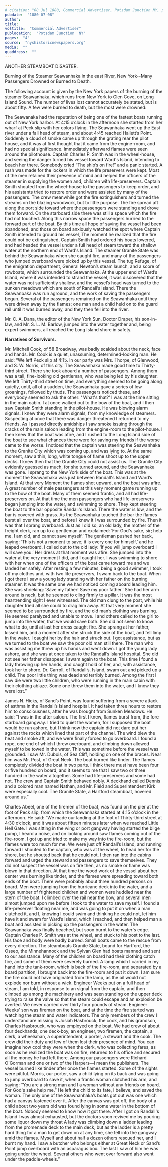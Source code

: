 ```yaml
---
# citation: "08 Jul 1880, Commercial Advertiser, Potsdam Junction NY, p4, nyshistoricnewspapers.org."
pubdate:  "1880-07-08"
author: 
title: 
voltitle:  "Commercial Advertiser"
publocation:  "Potsdam Junction  NY"
pages:  "4"
source:  "nyshistoricnewspapers.org"
media:  ""
quaddress:  ""
---
```

ANOTHER STEAMBOAT DISASTER. 

Burning of the Steamer Seawanhaka in the east River, New York--Many Passengers Drowned or Burned to Death. 

The following account is given by the New York papers of the burning of the steamer Seawanhaka, which runs from New York to Glen Cove, on Long Island Sound. The number of lives lost cannot accurately be stated, but is about fifty. A few were burned to death, but the most were drowned: 

The Seawanaka had the reputation of being one of the fastest boats running out of New York harbor. At 4:15 o’clock in the afternoon she started from her wharf at Peck slip with her colors flying. The Seawanhaka went up the East river under a fall head of steam, and about 4:45 reached Hallett’s Point. Suddenly a cloud of smoke came up through the grating rear the pilot house, and it was at first thought that it came from the engine-room, and had no special significance. Immediately afterward flames were seen around the pilothouse. Captain Charles P. Smith was in the wheel-house, and seeing the danger turned his vessel toward Ward's Island, intending to beach her there. Somebody cried “The ship’s on fire!” and a panic started. A rush was made for the lockers in which the life preservers were kept. Most of the men retained their presence of mind and helped the officers of the steamer in supplying the women and, children with life-preservers. Captain Smith shouted from the wheel-house to the passengers to keep order, and his assistants tried to restore order and were assisted by many of the passengers. The crew meanwhile got the fire extinguishers and turned the streams on the blazing woodwork, but to little purpose. The fire spread aft along the port side toward where the passengers were standing and drove them forward. On the starboard side there was still a space which the fire had not touched. Along this narrow space the passengers hurried to the forward part of the boat. By this time all hope of saving the vessel had been abandoned, and those on board anxiously watched the spot where Captain Smith intended to ground his vessel, The moment he realized that the fire could not be extinguished, Captain Smith had ordered his boats lowered, and had headed the vessel under a full head of steam toward the shallow water at the northern end of 
Ward's Island. The steamer Granite State was behind the Seawanhaka when she caught fire, and many of the passengers who jumped overboard were picked up by this vessel. The tug Refuge, of the emigration department, General Newton’s steam launch, and a score of rowboats, which surrounded the Seawanhaka. At the upper end of Ward’s Island, where it was intended to strand the vessel, it was discovered that the water was not sufficiently shallow, and the vessel’s head was turned to the sunken meadows which are south of Randall’s Island. There the Seawanbaka was run aground, and the work of saving the passengers begun. Several of the passengers remained on the Seawanhaka until they were driven away by the flames; one man and a child held on to the guard rail until it was burned away, and they then fell into the river. 

Mr. C. A. Dana, the editor of the New York Sun, Doctor Draper, his son-in-law, and Mr. S. L. M. Barlow, jumped into the water together and, being expert swimmers, all reached the Long Island shore in safety. 

**Narratives of Survivors.** 

Mr. Mitchell Cook, of 58 Broadway, was badly scalded about the neck, face and hands. Mr. Cook is a quiet, unassuming, determined-looking man. He said: “We left Peck slip at 4:15. In our party was Mrs. Thorpe, of Glenwood, and S. W. Norris, of this city. The Seawanhaka made good time to Thirty-third street. There she took aboard a number of passengers. Among them was a tall, fine-looking old gentleman, who was being led by his daughter. We left Thirty-third street on time, and everything seemed to be going along quietly, until, all of a sudden, the Seawanhaka gave a series of low groanings, followed by thuds. The passengers noticed these, and everybody seemed to ask the other: ‘ What's that?’ I was at the time sitting in the main cabin. I at once walked out to the bow of the boat, and I then saw Captain Smith standing in the pilot-house. He was blowing alarm signals. I knew they were alarm signals, from my knowledge of steamers. Suspecting at once that there was danger threatened I returned to my friends. As I passed directly amidships I saw smoke issuing through the cracks of the main saloon leading from the engine-room to the pilot-house. I then knew that the boat was afire, and I rushed to the Long Island side of the boat to see what chances there were for saving my friends if the worse came to the worse. I noticed that the captain was steering the Seawanhaka to the Granite City which was coming up, and was lying to. At the same moment, saw a thin, long, white tongue of flame shoot up to the upper decks. I knew then that the Granite City could not assist us. The Granite City evidently guessed as much, for she turned around, and the Seawanhaka was gone. I sprang to the New York side of the boat. This was at the moment the Seawanhaka was just between Randall's Island and Ward’s Island. At that very Moment the flames shot upward, and the boat was afire. A great number of male passengers at this very moment game running up to the bow of the boat. Many of them seemed frantic, and all had life-preservers on. At that time the men passengers who had life-preservers began jumping into the water, and swimming to shore. They kept steering the boat to the bar opposite Randall's Island. There the water is low, and the bar is covered with grass. As the Seawanhaka touched the bar the flames burst all over the boat, and before I knew it I was surrounded by fire. Then it was that I sprang overboard. Just as I did so, an old lady, the mother of the freight clerk, ran up to a gentleman and exclaimed: ‘For God's sake, sir; help me. I am old, and cannot save myself.’ The gentleman pushed her back, saying: ‘This is not a moment to save; it is every one for himself,’ and he leaped overboard. I called out to the old lady: ‘If you will jump overboard I will save you.’ Her dress at that moment was afire. She jumped into the water at the very moment I did, and I caught her. I was swimming to shore with her when one of the officers of the boat came toward me and we landed her safely. After resting a few minutes, being a good swimmer, I took off my clothes and, with two life preservers, I swam back to the boat. When I got there I saw a young lady standing with her father on tho burning steamer. It was the same one we had noticed coming aboard leading him. She was shrieking: ‘Save my father! Save my poor father.’ She had her arm around is neck, but he seemed to cling firmly to a pillar. It was the most heartrending sight I ever witnessed. The old man clung to the post, while his daughter tried all she could to drag him away. At that very moment she seemed to be surrounded by fire, and the old man’s clothing was burning. He seemed paralyzed and unable to move. I and others called to the girl to jump into the water, that we would save both. She did not seem to know what to do, until at last her dress caught fire. She sprang at her father, kissed him, and a moment after she struck the side of the boat, and fell limp in the water. I caught her by the hair and struck out. I got assistance, but as we turned to the boat we saw the poor old man still there. The man who was assisting me threw up his hands and went down. I got the young lady ashore, and she was at once taken to the Randall’s Island hospital. She did not see her father disappear. I swam again to the boat. This time I found a lady throwing up her hands, and caught hold of her, and, with assistance, took her to shore. Dr. Carroll, of Randall’s. Island, swam out and picked up a child. The poor little thing was dead and terribly burned. Among the first I saw die were two little children, who were running in the  main cabin with their clothing ablaze. Some one threw them into the water, and I know they were lost.” 

James N. Hicks, of Sand’s Point, was found suffering from a severe attack of asthma in the Randall’s Island hospital. It had taken three hours to restore him to consciousness, after he was brought from Sunken Meadows. He said: “I was in the after saloon. The first I knew, flames burst from, the fore starboard gangway. I tried to quiet the women, for I supposed the boat would be run ashore, but I think now the captain did not dare put her against the rocks which lined that part of the channel. The wind blew the heat and smoke aft, and we were finally forced to go overboard. I found a rope, one end of which I threw overboard, and climbing down allowed myself to be towed in the water. This was sometime before the vessel was grounded. I saw Mr. Dubois, of Sea Cliff, holding on one of the braces. Near him was Mr. Post, of Great Neck. The boat burned like tinder. The flames completely divided the boat in two parts. I think there must have been four or five hundred on board, and it seems to me that I saw two or three hundred in the water altogether. Some had life-preservers and some had not. The crew and Captain Smith behaved nobly. A deckhand called Dennis and a colored man named Nathan, and Mr. Field and Superintendent Kirk were especially cool. The Granite State, a  Hartford steamboat, hovered around us.”

Charles Abeel, one of the firemen of the boat, was found on the pier at the foot of Peck slip, from which the Seawanhaka started at 4:15 o’clock in the afternoon. He said: “We made our landing at the foot of Thirty-third street at 4:30 o’clock, and it was about fifteen minutes later when we reached Little Hell Gate. I was sitting in the wing or port gangway having started the bilge pump,  I heard a noise, and on looking around saw flames coming out of the fire-room. I got up and tried to make my way into the fire-room, but the flames were too much for me. We were just off Randall’s Island, and running forward I shouted to the captain, who was at the wheel, to head her for the shore, but he shouted back that he could not. I then ran into the cabins forward and urged the steward and passengers to save themselves. They did not suspect the vessel was on fire then, as no smoke or flame was blown in that direction. At that time the wood work of the vessel about her center was burning like tinder, and the flames were spreading toward both ends of the boat. There were probably about three hundred persons on board. Men were jumping from the hurricane deck into the water, and a large number of frightened children and women were huddled near the stern of the boat. I climbed over the rail near the bow, and several men almost jumped upon me before I took to the water to save myself. I found a life-preserver floating near me, and was going to put it on when a man clutched it, and I, knowing I could swim and thinking he could not, let him have it and swam for Ward’s Island, which I reached, and then helped man a boat and assisted in picking up the passengers in the water. The Seawanhaka was finally beached, but soon burnt to the water's edge. Captain Charles P. Smith was at the wheel, and stuck to his post to the last. His face and body were badly burned. Small boats came to the rescue from every direction. The steamboats Granite State, bound 
for Hartford, the Osseo, the Minnehannock and the Sylvan Glen had boats manned and sent to our assistance. Many of the children on board had their clothing catch fire, and some of them were severely burned. A lamp which I carried in my hand into the tank-room, which is back of the fire-room, and separated by a board partition, I brought back into the fire-room and put it down. I am sure the fire could not have originated from the lamp, as the oil would not explode nor burn without a wick. Engineer Weeks put on a full head of steam, I am told, in response to an signal from the captain, and then climbed up among the machinery and was seen standing on the upper deck trying to raise the valve so that the steam could escape and an explosion be averted. We never carried over thirty four pounds of steam. Engineer Weeks’ son was fireman on the boat, and at the time the fire started was watching the steam and water indicators. The only members of the crew I understand are missing is Josiah Hasbrouck, the cook, and his grandson, Charles Hasbrouck, who was employed on the boat. We had crew of about four deckhands, one deck-boy, an engineer, two firemen, the captain, a clerk, a wheelsman, a superintendent, a porter, a stewart and the cook. The crew did their duty and few of them lost their presence of mind. You can imagine how cool they were when the clerk, who was collecting fares, as soon as he realized the boat was on fire, returned to his office and secured all the money he had left there. Among our passengers were Richard O'Gorman and one or two of the Harpers—I mean the publishers. The vessel burned like tinder after once the flames started. Some of the sights were pitiful. Morris, our porter, saw a child lying on its back and was going to jump overboard to save it, when a frantic woman clutched his arm, and saying: “You are a strong man and I a woman without any friends on board. For God's sake help me.” He left the child to its fate, I believe, and saved the woman. The only one of the Seawnanhaka’s boats got out was one which had a canvas fastened over it. After the canvas was got off, the body of a child about two years old was found lying in some water in the bottom of the boat. Nobody seemed to know how it got there. After I got on Randall's Island I was almost exhausted, but the doctors soon revived me by pouring some liquor down my throat A lady was climbing down a ladder leading from the promenade deck to the main deck, but as the ladder is a pretty hard thing for a man to get down on at any time, she fell into the gangway amid the flames. Myself and about half a dozen others rescued her, and I burnt my hand. I saw a butcher who belongs either at Great Neck or Sand’s Point jump overboard with an asparagus box. The last I saw of him he was going under the wheel. Several others who went over forward also went under the paddle-wheels.” 
